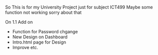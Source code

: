 So This is for my University Project just for subject ICT499 Maybe some function not working sorry about that

On 1.1 Add on
- Function for Password chgange
- New Design on Dashboard
- Intro.html page for Design
- Improve etc.
